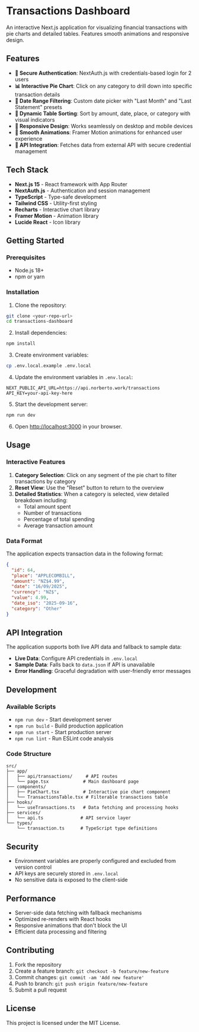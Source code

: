 # Transactions Dashboard

An interactive Next.js application for visualizing financial transactions with pie charts and detailed tables. Features smooth animations and responsive design.

## Features

- **🔐 Secure Authentication**: NextAuth.js with credentials-based login for 2 users
- **📊 Interactive Pie Chart**: Click on any category to drill down into specific transaction details
- **📅 Date Range Filtering**: Custom date picker with "Last Month" and "Last Statement" presets
- **🔄 Dynamic Table Sorting**: Sort by amount, date, place, or category with visual indicators
- **📱 Responsive Design**: Works seamlessly on desktop and mobile devices
- **🎨 Smooth Animations**: Framer Motion animations for enhanced user experience
- **🔌 API Integration**: Fetches data from external API with secure credential management

## Tech Stack

- **Next.js 15** - React framework with App Router
- **NextAuth.js** - Authentication and session management
- **TypeScript** - Type-safe development
- **Tailwind CSS** - Utility-first styling
- **Recharts** - Interactive chart library
- **Framer Motion** - Animation library
- **Lucide React** - Icon library

## Getting Started

### Prerequisites

- Node.js 18+
- npm or yarn

### Installation

1. Clone the repository:
```bash
git clone <your-repo-url>
cd transactions-dashboard
```

2. Install dependencies:
```bash
npm install
```

3. Create environment variables:
```bash
cp .env.local.example .env.local
```

4. Update the environment variables in `.env.local`:
```env
NEXT_PUBLIC_API_URL=https://api.norberto.work/transactions
API_KEY=your-api-key-here
```

5. Start the development server:
```bash
npm run dev
```

6. Open [http://localhost:3000](http://localhost:3000) in your browser.

## Usage

### Interactive Features

1. **Category Selection**: Click on any segment of the pie chart to filter transactions by category
2. **Reset View**: Use the "Reset" button to return to the overview
3. **Detailed Statistics**: When a category is selected, view detailed breakdown including:
   - Total amount spent
   - Number of transactions
   - Percentage of total spending
   - Average transaction amount

### Data Format

The application expects transaction data in the following format:

```json
{
  "id": 64,
  "place": "APPLECOMBILL",
  "amount": "NZ$4.99",
  "date": "16/09/2025",
  "currency": "NZ$",
  "value": 4.99,
  "date_iso": "2025-09-16",
  "category": "Other"
}
```

## API Integration

The application supports both live API data and fallback to sample data:

- **Live Data**: Configure API credentials in `.env.local`
- **Sample Data**: Falls back to `data.json` if API is unavailable
- **Error Handling**: Graceful degradation with user-friendly error messages

## Development

### Available Scripts

- `npm run dev` - Start development server
- `npm run build` - Build production application
- `npm run start` - Start production server
- `npm run lint` - Run ESLint code analysis

### Code Structure

```
src/
├── app/
│   ├── api/transactions/     # API routes
│   └── page.tsx             # Main dashboard page
├── components/
│   ├── PieChart.tsx         # Interactive pie chart component
│   └── TransactionsTable.tsx # Filterable transactions table
├── hooks/
│   └── useTransactions.ts   # Data fetching and processing hooks
├── services/
│   └── api.ts              # API service layer
└── types/
    └── transaction.ts      # TypeScript type definitions
```

## Security

- Environment variables are properly configured and excluded from version control
- API keys are securely stored in `.env.local`
- No sensitive data is exposed to the client-side

## Performance

- Server-side data fetching with fallback mechanisms
- Optimized re-renders with React hooks
- Responsive animations that don't block the UI
- Efficient data processing and filtering

## Contributing

1. Fork the repository
2. Create a feature branch: `git checkout -b feature/new-feature`
3. Commit changes: `git commit -am 'Add new feature'`
4. Push to branch: `git push origin feature/new-feature`
5. Submit a pull request

## License

This project is licensed under the MIT License.
